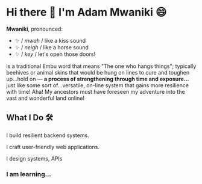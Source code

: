 # Hi there 👋 I'm Adam Mwaniki 😄

**Mwaniki**, pronounced:

-  ✨ / _mwah_ / like a kiss sound
-  ✨ / _neigh_ / like a horse sound
-  ✨ / _key_ / let's open those doors!
  
is a traditional Embu word that means "The one who hangs things"; typically beehives or animal skins that would be hung on lines to cure and toughen up...hold on &#8212; **a process of strengthening through time and exposure...** just like some sort of...versatile, on-line system that gains more resilience with time! Aha! My ancestors must have foreseen my adventure into the vast and wonderful land online!

## What I Do 🛠️

I build resilient backend systems.

I craft user-friendly web applications.

I design systems, APIs

### I am learning...


<!--
**adammwaniki/adammwaniki** is a ✨ _special_ ✨ repository because its `README.md` (this file) appears on your GitHub profile.

Here are some ideas to get you started:

- 🔭 I’m currently working on ...
- 🌱 I’m currently learning ...
- 👯 I’m looking to collaborate on ...
- 🤔 I’m looking for help with ...
- 💬 Ask me about ...
- 📫 How to reach me: ...
- 😄 Pronouns: ...
- ⚡ Fun fact: ...
-->
